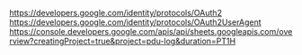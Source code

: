 https://developers.google.com/identity/protocols/OAuth2
https://developers.google.com/identity/protocols/OAuth2UserAgent
https://console.developers.google.com/apis/api/sheets.googleapis.com/overview?creatingProject=true&project=pdu-log&duration=PT1H
